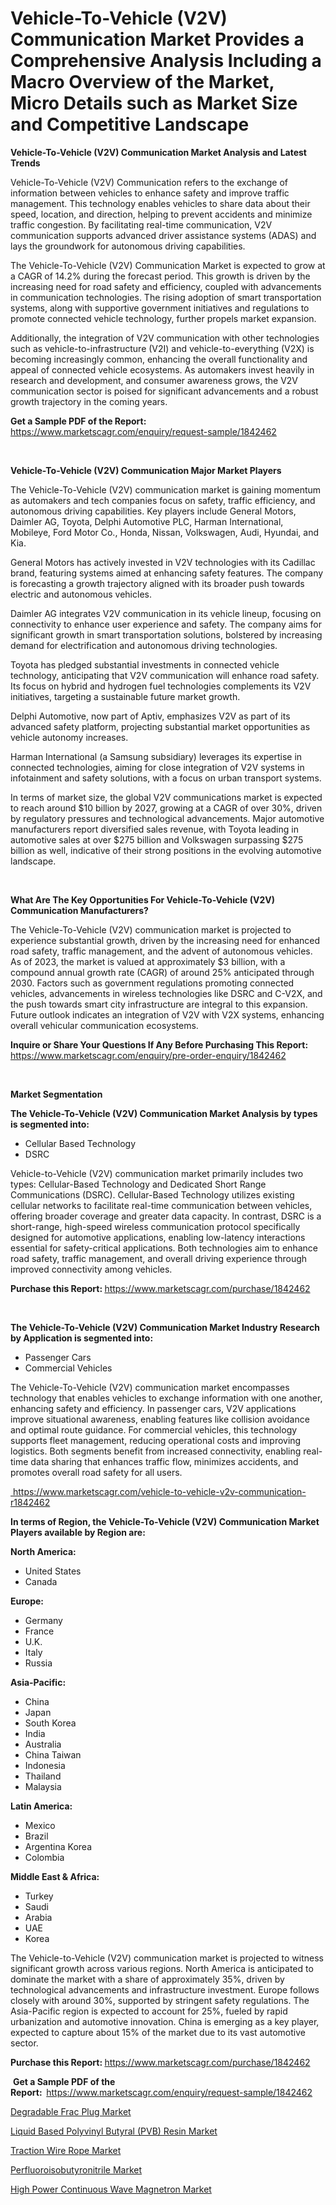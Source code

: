 <p><h1>Vehicle-To-Vehicle (V2V) Communication Market Provides a Comprehensive Analysis Including a Macro Overview of the Market, Micro Details such as Market Size and Competitive Landscape</h1></p><p><strong>Vehicle-To-Vehicle (V2V) Communication Market Analysis and Latest Trends</strong></p>
<p><p>Vehicle-To-Vehicle (V2V) Communication refers to the exchange of information between vehicles to enhance safety and improve traffic management. This technology enables vehicles to share data about their speed, location, and direction, helping to prevent accidents and minimize traffic congestion. By facilitating real-time communication, V2V communication supports advanced driver assistance systems (ADAS) and lays the groundwork for autonomous driving capabilities.</p><p>The Vehicle-To-Vehicle (V2V) Communication Market is expected to grow at a CAGR of 14.2% during the forecast period. This growth is driven by the increasing need for road safety and efficiency, coupled with advancements in communication technologies. The rising adoption of smart transportation systems, along with supportive government initiatives and regulations to promote connected vehicle technology, further propels market expansion.</p><p>Additionally, the integration of V2V communication with other technologies such as vehicle-to-infrastructure (V2I) and vehicle-to-everything (V2X) is becoming increasingly common, enhancing the overall functionality and appeal of connected vehicle ecosystems. As automakers invest heavily in research and development, and consumer awareness grows, the V2V communication sector is poised for significant advancements and a robust growth trajectory in the coming years.</p></p>
<p><strong>Get a Sample PDF of the Report:&nbsp;</strong> <a href="https://www.marketscagr.com/enquiry/request-sample/1842462?utm_campaign=1573&utm_medium=2&utm_source=Github&utm_content=ia&utm_term=19102024&utm_id=vehicle-to-vehicle-v2v-communication">https://www.marketscagr.com/enquiry/request-sample/1842462</a></p>
<p>&nbsp;</p>
<p><strong>Vehicle-To-Vehicle (V2V) Communication Major Market Players</strong></p>
<p><p>The Vehicle-To-Vehicle (V2V) communication market is gaining momentum as automakers and tech companies focus on safety, traffic efficiency, and autonomous driving capabilities. Key players include General Motors, Daimler AG, Toyota, Delphi Automotive PLC, Harman International, Mobileye, Ford Motor Co., Honda, Nissan, Volkswagen, Audi, Hyundai, and Kia.</p><p>General Motors has actively invested in V2V technologies with its Cadillac brand, featuring systems aimed at enhancing safety features. The company is forecasting a growth trajectory aligned with its broader push towards electric and autonomous vehicles.</p><p>Daimler AG integrates V2V communication in its vehicle lineup, focusing on connectivity to enhance user experience and safety. The company aims for significant growth in smart transportation solutions, bolstered by increasing demand for electrification and autonomous driving technologies.</p><p>Toyota has pledged substantial investments in connected vehicle technology, anticipating that V2V communication will enhance road safety. Its focus on hybrid and hydrogen fuel technologies complements its V2V initiatives, targeting a sustainable future market growth.</p><p>Delphi Automotive, now part of Aptiv, emphasizes V2V as part of its advanced safety platform, projecting substantial market opportunities as vehicle autonomy increases.</p><p>Harman International (a Samsung subsidiary) leverages its expertise in connected technologies, aiming for close integration of V2V systems in infotainment and safety solutions, with a focus on urban transport systems.</p><p>In terms of market size, the global V2V communications market is expected to reach around $10 billion by 2027, growing at a CAGR of over 30%, driven by regulatory pressures and technological advancements. Major automotive manufacturers report diversified sales revenue, with Toyota leading in automotive sales at over $275 billion and Volkswagen surpassing $275 billion as well, indicative of their strong positions in the evolving automotive landscape.</p></p>
<p>&nbsp;</p>
<p><strong>What Are The Key Opportunities For Vehicle-To-Vehicle (V2V) Communication Manufacturers?</strong></p>
<p><p>The Vehicle-To-Vehicle (V2V) communication market is projected to experience substantial growth, driven by the increasing need for enhanced road safety, traffic management, and the advent of autonomous vehicles. As of 2023, the market is valued at approximately $3 billion, with a compound annual growth rate (CAGR) of around 25% anticipated through 2030. Factors such as government regulations promoting connected vehicles, advancements in wireless technologies like DSRC and C-V2X, and the push towards smart city infrastructure are integral to this expansion. Future outlook indicates an integration of V2V with V2X systems, enhancing overall vehicular communication ecosystems.</p></p>
<p><strong>Inquire or Share Your Questions If Any Before Purchasing This Report:</strong> <a href="https://www.marketscagr.com/enquiry/pre-order-enquiry/1842462?utm_campaign=1573&utm_medium=2&utm_source=Github&utm_content=ia&utm_term=19102024&utm_id=vehicle-to-vehicle-v2v-communication">https://www.marketscagr.com/enquiry/pre-order-enquiry/1842462</a></p>
<p>&nbsp;</p>
<p><strong>Market Segmentation</strong></p>
<p><strong>The Vehicle-To-Vehicle (V2V) Communication Market Analysis by types is segmented into:</strong></p>
<p><ul><li>Cellular Based Technology</li><li>DSRC</li></ul></p>
<p><p>Vehicle-to-Vehicle (V2V) communication market primarily includes two types: Cellular-Based Technology and Dedicated Short Range Communications (DSRC). Cellular-Based Technology utilizes existing cellular networks to facilitate real-time communication between vehicles, offering broader coverage and greater data capacity. In contrast, DSRC is a short-range, high-speed wireless communication protocol specifically designed for automotive applications, enabling low-latency interactions essential for safety-critical applications. Both technologies aim to enhance road safety, traffic management, and overall driving experience through improved connectivity among vehicles.</p></p>
<p><strong>Purchase this Report:&nbsp;</strong><a href="https://www.marketscagr.com/purchase/1842462?utm_campaign=1573&utm_medium=2&utm_source=Github&utm_content=ia&utm_term=19102024&utm_id=vehicle-to-vehicle-v2v-communication">https://www.marketscagr.com/purchase/1842462</a></p>
<p>&nbsp;</p>
<p><strong>The Vehicle-To-Vehicle (V2V) Communication Market Industry Research by Application is segmented into:</strong></p>
<p><ul><li>Passenger Cars</li><li>Commercial Vehicles</li></ul></p>
<p><p>The Vehicle-To-Vehicle (V2V) communication market encompasses technology that enables vehicles to exchange information with one another, enhancing safety and efficiency. In passenger cars, V2V applications improve situational awareness, enabling features like collision avoidance and optimal route guidance. For commercial vehicles, this technology supports fleet management, reducing operational costs and improving logistics. Both segments benefit from increased connectivity, enabling real-time data sharing that enhances traffic flow, minimizes accidents, and promotes overall road safety for all users.</p></p>
<p><a href="https://www.marketscagr.com/vehicle-to-vehicle-v2v-communication-r1842462?utm_campaign=1573&utm_medium=2&utm_source=Github&utm_content=ia&utm_term=19102024&utm_id=vehicle-to-vehicle-v2v-communication">&nbsp;https://www.marketscagr.com/vehicle-to-vehicle-v2v-communication-r1842462</a></p>
<p><strong>In terms of Region, the Vehicle-To-Vehicle (V2V) Communication Market Players available by Region are:</strong></p>
<p>
    <p> <strong> North America: </strong>
        <ul>
            <li>United States</li>
            <li>Canada</li>
        </ul>
        </p> 
    <p> <strong> Europe: </strong>
        <ul>
            <li>Germany</li>
            <li>France</li>
            <li>U.K.</li>
            <li>Italy</li>
            <li>Russia</li>
        </ul>
        </p> 
    <p> <strong> Asia-Pacific: </strong>
        <ul>
            <li>China</li>
            <li>Japan</li>
            <li>South Korea</li>
            <li>India</li>
            <li>Australia</li>
            <li>China Taiwan</li>
            <li>Indonesia</li>
            <li>Thailand</li>
            <li>Malaysia</li>
        </ul>
        </p> 
    <p> <strong> Latin America: </strong>
        <ul>
            <li>Mexico</li>
            <li>Brazil</li>
            <li>Argentina Korea</li>
            <li>Colombia</li>
        </ul>
        </p> 
    <p> <strong> Middle East & Africa: </strong>
        <ul>
            <li>Turkey</li>
            <li>Saudi</li>
            <li>Arabia</li>
            <li>UAE</li>
            <li>Korea</li>
        </ul>
    </p>
    </p>
<p><p>The Vehicle-to-Vehicle (V2V) communication market is projected to witness significant growth across various regions. North America is anticipated to dominate the market with a share of approximately 35%, driven by technological advancements and infrastructure investment. Europe follows closely with around 30%, supported by stringent safety regulations. The Asia-Pacific region is expected to account for 25%, fueled by rapid urbanization and automotive innovation. China is emerging as a key player, expected to capture about 15% of the market due to its vast automotive sector.</p></p>
<p><strong>Purchase this Report: </strong><a href="https://www.marketscagr.com/purchase/1842462?utm_campaign=1573&utm_medium=2&utm_source=Github&utm_content=ia&utm_term=19102024&utm_id=vehicle-to-vehicle-v2v-communication">https://www.marketscagr.com/purchase/1842462</a></p>
<p>&nbsp;<strong>Get a Sample PDF of the Report:&nbsp;&nbsp;</strong><a href="https://www.marketscagr.com/enquiry/request-sample/1842462?utm_campaign=1573&utm_medium=2&utm_source=Github&utm_content=ia&utm_term=19102024&utm_id=vehicle-to-vehicle-v2v-communication">https://www.marketscagr.com/enquiry/request-sample/1842462</a></p>
<p><strong></strong></p>
<p><p><a href="https://www.linkedin.com/pulse/degradable-frac-plug-market-size-share-competitive-landscape-v4m0e?utm_campaign=1573&utm_medium=2&utm_source=Github&utm_content=ia&utm_term=19102024&utm_id=vehicle-to-vehicle-v2v-communication">Degradable Frac Plug Market</a></p><p><a href="https://www.linkedin.com/pulse/global-liquid-based-polyvinyl-butyral-pvb-resin-market-landscape-4bm4f?utm_campaign=1573&utm_medium=2&utm_source=Github&utm_content=ia&utm_term=19102024&utm_id=vehicle-to-vehicle-v2v-communication">Liquid Based Polyvinyl Butyral (PVB) Resin Market</a></p><p><a href="https://www.linkedin.com/pulse/unlocking-growth-potential-strategic-analysis-traction-wire-jowjf?utm_campaign=1573&utm_medium=2&utm_source=Github&utm_content=ia&utm_term=19102024&utm_id=vehicle-to-vehicle-v2v-communication">Traction Wire Rope Market</a></p><p><a href="https://www.linkedin.com/pulse/perfluoroisobutyronitrile-market-outlook-complete-industry-analysis-ues0f?utm_campaign=1573&utm_medium=2&utm_source=Github&utm_content=ia&utm_term=19102024&utm_id=vehicle-to-vehicle-v2v-communication">Perfluoroisobutyronitrile Market</a></p><p><a href="https://www.linkedin.com/pulse/high-power-continuous-wave-magnetron-market-consolidation-o61bc?utm_campaign=1573&utm_medium=2&utm_source=Github&utm_content=ia&utm_term=19102024&utm_id=vehicle-to-vehicle-v2v-communication">High Power Continuous Wave Magnetron Market</a></p></p>